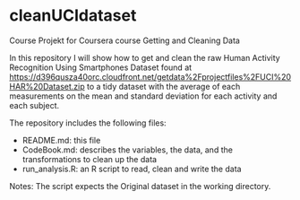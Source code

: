 # cleanUCIdataset
Course Projekt for Coursera course Getting and Cleaning Data

In this repository I will show how to get and clean the raw Human Activity Recognition Using Smartphones Dataset found at
https://d396qusza40orc.cloudfront.net/getdata%2Fprojectfiles%2FUCI%20HAR%20Dataset.zip to a tidy dataset with the average
of each measurements on the mean and standard deviation for each activity and each subject.

The repository includes the following files:
* README.md:      this file
* CodeBook.md:    describes the variables, the data, and the transformations to clean up the data
* run_analysis.R: an R script to read, clean and write the data

Notes:
The script expects the Original dataset in the working directory.

